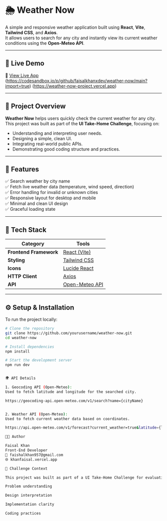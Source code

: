 # 🌦️ Weather Now

A simple and responsive weather application built using **React**, **Vite**, **Tailwind CSS**, and **Axios**.  
It allows users to search for any city and instantly view its current weather conditions using the **Open-Meteo API**.

---

## 🚀 Live Demo

🔗 [View Live App](#)  
(https://codesandbox.io/p/github/faisalkhanxdev/weather-now/main?import=true)
(https://weather-now-project.vercel.app)

---

## 🎯 Project Overview

**Weather Now** helps users quickly check the current weather for any city.  
This project was built as part of the **UI Take-Home Challenge**, focusing on:
- Understanding and interpreting user needs.
- Designing a simple, clean UI.
- Integrating real-world public APIs.
- Demonstrating good coding structure and practices.

---

## 🧠 Features

✅ Search weather by city name  
✅ Fetch live weather data (temperature, wind speed, direction)  
✅ Error handling for invalid or unknown cities  
✅ Responsive layout for desktop and mobile  
✅ Minimal and clean UI design  
✅ Graceful loading state  

---

## 🧰 Tech Stack

| Category | Tools |
|-----------|--------|
| **Frontend Framework** | [React (Vite)](https://vitejs.dev/) |
| **Styling** | [Tailwind CSS](https://tailwindcss.com/) |
| **Icons** | [Lucide React](https://lucide.dev/) |
| **HTTP Client** | [Axios](https://axios-http.com/) |
| **API** | [Open-Meteo API](https://open-meteo.com/) |

---

## ⚙️ Setup & Installation

To run the project locally:

```bash
# Clone the repository
git clone https://github.com/yourusername/weather-now.git
cd weather-now

# Install dependencies
npm install

# Start the development server
npm run dev


🌍 API Details

1. Geocoding API (Open-Meteo):
Used to fetch latitude and longitude for the searched city.

https://geocoding-api.open-meteo.com/v1/search?name={cityName}


2. Weather API (Open-Meteo):
Used to fetch current weather data based on coordinates.

https://api.open-meteo.com/v1/forecast?current_weather=true&latitude={lat}&longitude={lon}

🧑‍💻 Author

Faisal Khan
Front-End Developer
📧 faishalkhan957@gmail.com
🌐 khanfaisal.vercel.app

🧾 Challenge Context

This project was built as part of a UI Take-Home Challenge for evaluating:

Problem understanding

Design interpretation

Implementation clarity

Coding practices